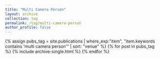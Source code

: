 ```yaml
---
title: "Multi Camera Person"
layout: archive
collection: tag
permalink: /tag/multi-camera-person
author_profile: false
---
```


{% assign pubs_tag = site.publications | where_exp:"item", "item.keywords contains 'multi camera person'" | sort: "venue" %}
{% for post in pubs_tag %}
  {% include archive-single.html %}
{% endfor %}